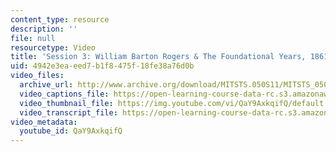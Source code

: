 ```yaml
---
content_type: resource
description: ''
file: null
resourcetype: Video
title: 'Session 3: William Barton Rogers & The Foundational Years, 1861-1896'
uid: 4942e3ea-eed7-b1f8-475f-18fe38a76d0b
video_files:
  archive_url: http://www.archive.org/download/MITSTS.050S11/MITSTS_050S11lec03_300k.mp4
  video_captions_file: https://open-learning-course-data-rc.s3.amazonaws.com/sts-050-the-history-of-mit-spring-2011/d711512daa4b5f7493ddaca435039e23_QaY9AxkqifQ.vtt
  video_thumbnail_file: https://img.youtube.com/vi/QaY9AxkqifQ/default.jpg
  video_transcript_file: https://open-learning-course-data-rc.s3.amazonaws.com/sts-050-the-history-of-mit-spring-2011/d9197f2e471ffe925f040c9ba3004dba_QaY9AxkqifQ.pdf
video_metadata:
  youtube_id: QaY9AxkqifQ
---
```

